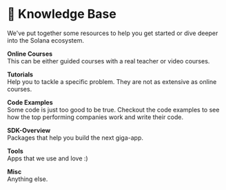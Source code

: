 # 🧠 Knowledge Base

We've put together some resources to help you get started or dive deeper into the Solana ecosystem.

**Online Courses**\
This can be either guided courses with a real teacher or video courses.

**Tutorials**\
Help you to tackle a specific problem. They are not as extensive as online courses.

**Code Examples** \
Some code is just too good to be true. Checkout the code examples to see how the top performing companies work and write their code.

**SDK-Overview**\
Packages that help you build the next giga-app.

**Tools**\
Apps that we use and love :)

**Misc**\
Anything else.

